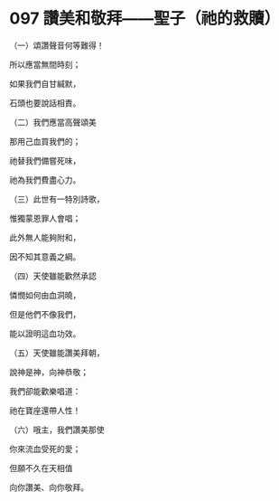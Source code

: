 # 097 讚美和敬拜——聖子（祂的救贖）

（一）頌讚聲音何等難得！

所以應當無間時刻；

如果我們自甘緘默，

石頭也要說話相責。

（二）我們應當高聲頌美

那用己血買我們的；

祂替我們備嘗死味，

祂為我們費盡心力。

（三）此世有一特別詩歌，

惟獨蒙恩罪人會唱；

此外無人能夠附和，

因不知其意義之綱。

（四）天使雖能歡然承認

憐憫如何由血洞曉，

但是他們不像我們，

能以證明這血功效。

（五）天使雖能讚美拜朝，

說神是神，向神恭敬；

我們卻能歡樂唱道：

祂在寶座還帶人性！

（六）哦主，我們讚美那使

你來流血受死的愛；

但願不久在天相值

向你讚美、向你敬拜。

